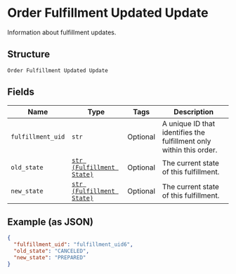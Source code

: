 
# Order Fulfillment Updated Update

Information about fulfillment updates.

## Structure

`Order Fulfillment Updated Update`

## Fields

| Name | Type | Tags | Description |
|  --- | --- | --- | --- |
| `fulfillment_uid` | `str` | Optional | A unique ID that identifies the fulfillment only within this order. |
| `old_state` | [`str (Fulfillment State)`](../../doc/models/fulfillment-state.md) | Optional | The current state of this fulfillment. |
| `new_state` | [`str (Fulfillment State)`](../../doc/models/fulfillment-state.md) | Optional | The current state of this fulfillment. |

## Example (as JSON)

```json
{
  "fulfillment_uid": "fulfillment_uid6",
  "old_state": "CANCELED",
  "new_state": "PREPARED"
}
```

